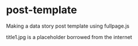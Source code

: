 # post-template
Making a data story post template using fullpage.js

title1.jpg is a placeholder borrowed from the internet
